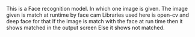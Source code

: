 This is a Face recognition model.
In which one image is given.
The image  given is match at runtime by face cam 
Libraries used here is open-cv and deep face for that
If the image is match with the face at run time then it shows matched in the output screen 
Else it shows not matched.

